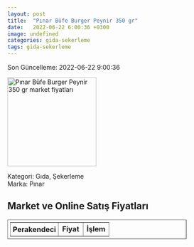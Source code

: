 ```yaml
---
layout: post
title:  "Pınar Büfe Burger Peynir 350 gr"
date:   2022-06-22 6:00:36 +0300
image: undefined
categories: gida-sekerleme
tags: gida-sekerleme
---
```


Son Güncelleme: 2022-06-22 9:00:36

<img src="undefined" width="200" alt="Pınar Büfe Burger Peynir 350 gr market fiyatları" />

Kategori: Gıda, Şekerleme
<br />
Marka: Pınar

<h2>Market ve Online Satış Fiyatları</h2>

<table border="1" style="padding: 5px;width:80%;">
  <tr>
    <td style="padding: 5px;"><strong>Perakendeci</strong></td>
    <td><strong>Fiyat</strong></td>
    <td><strong>İşlem</strong></td>
  </tr>
  
</table>
